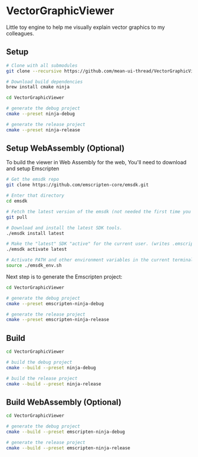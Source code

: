 # VectorGraphicViewer

Little toy engine to help me visually explain vector graphics to my colleagues.

## Setup

```sh
# Clone with all submodules
git clone --recursive https://github.com/mean-ui-thread/VectorGraphicViewer.git

# Download build dependencies
brew install cmake ninja

cd VectorGraphicViewer

# generate the debug project
cmake --preset ninja-debug

# generate the release project
cmake --preset ninja-release
```

## Setup WebAssembly (Optional)

To build the viewer in Web Assembly for the web, You'll need to download and setup Emscripten

```sh
# Get the emsdk repo
git clone https://github.com/emscripten-core/emsdk.git

# Enter that directory
cd emsdk

# Fetch the latest version of the emsdk (not needed the first time you clone)
git pull

# Download and install the latest SDK tools.
./emsdk install latest

# Make the "latest" SDK "active" for the current user. (writes .emscripten file)
./emsdk activate latest

# Activate PATH and other environment variables in the current terminal
source ./emsdk_env.sh
```

Next step is to generate the Emscripten project:

```sh
cd VectorGraphicViewer

# generate the debug project
cmake --preset emscripten-ninja-debug

# generate the release project
cmake --preset emscripten-ninja-release
```

## Build

```sh
cd VectorGraphicViewer

# build the debug project
cmake --build --preset ninja-debug

# build the release project
cmake --build --preset ninja-release
```

## Build WebAssembly (Optional)

```sh
cd VectorGraphicViewer

# generate the debug project
cmake --build --preset emscripten-ninja-debug

# generate the release project
cmake --build --preset emscripten-ninja-release
```
